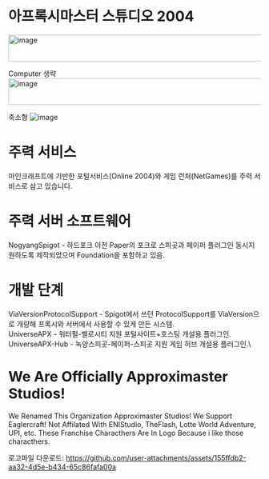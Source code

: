 # 아프록시마스터 스튜디오 2004

<img width="624" height="53" alt="image" src="https://github.com/user-attachments/assets/a9481664-07e5-4c98-a51e-981ece47ce25" />

Computer 생략
<img width="624" height="53" alt="image" src="https://github.com/user-attachments/assets/028b363f-170a-40ef-bbbb-e1a2555b797d" />

축소형
![image](https://github.com/user-attachments/assets/15de152f-1514-4553-91df-6f21f87d4308)

# 주력 서비스
마인크래프트에 기반한 포털서비스(Online 2004)와 게임 런처(NetGames)를 주력 서비스로 삼고 있습니다.
# 주력 서버 소프트웨어
NogyangSpigot - 하드포크 이전 Paper의 포크로 스피곳과 페이퍼 플러그인 동시지원하도록 제작되었으며 Foundation을 포함하고 있음.

# 개발 단계
ViaVersionProtocolSupport - Spigot에서 쓰던 ProtocolSupport를 ViaVersion으로 개량해 프록시와 서버에서 사용할 수 있게 만든 시스템.\
UniverseAPX - 워터펄-벨로시티 지원 포털사이트+호스팅 개설용 플러그인.\
UniverseAPX-Hub - 녹양스피곳-페이퍼-스피곳 지원 게임 허브 개설용 플러그인.\


# We Are Officially Approximaster Studios!
We Renamed This Organization Approximaster Studios! We Support Eaglercraft!
Not Affilated With ENIStudio, TheFlash, Lotte World Adventure, UPI, etc. These Franchise Characthers Are In Logo Because i like those characthers.

로고파일 다운로드: https://github.com/user-attachments/assets/155ffdb2-aa32-4d5e-b434-65c86fafa00a
